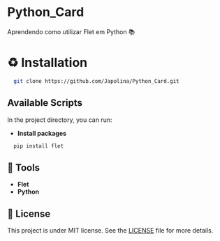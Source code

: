 # Python_Card
Aprendendo como utilizar Flet em Python 📚

# ♻️ Installation
```bash
  git clone https://github.com/Japolina/Python_Card.git
```
## Available Scripts

In the project directory, you can run:
- **Install packages**
```bash
  pip install flet
```

## 🔨 Tools
- **Flet**
- **Python**

## 📜 License
This project is under MIT license. See the <a href="https://github.com/Japolina/Python_Card/blob/master/LICENSE">LICENSE</a> file for more details.
